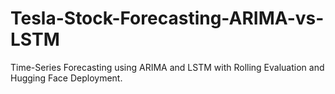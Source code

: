 # Tesla-Stock-Forecasting-ARIMA-vs-LSTM
Time-Series Forecasting using ARIMA and LSTM with Rolling Evaluation and Hugging Face Deployment.
